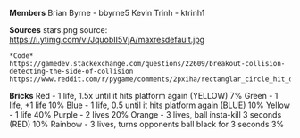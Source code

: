 **Members**
    Brian Byrne - bbyrne5
    Kevin Trinh - ktrinh1

**Sources**
    stars.png
    source: https://i.ytimg.com/vi/JquobII5VjA/maxresdefault.jpg

    *Code*
    https://gamedev.stackexchange.com/questions/22609/breakout-collision-detecting-the-side-of-collision
    https://www.reddit.com/r/pygame/comments/2pxiha/rectanglar_circle_hit_detection/

**Bricks**
    Red       - 1 life, 1.5x until it hits platform again (YELLOW)  7%
    Green     - 1 life, +1 life                                     10%
    Blue      - 1 life, 0.5 until it hits platform again  (BLUE)    10%
    Yellow    - 1 life                                              40%
    Purple    - 2 lives                                             20%
    Orange    - 3 lives, ball insta-kill 3 seconds        (RED)     10%
    Rainbow   - 3 lives, turns opponents ball black for 3 seconds   3%

